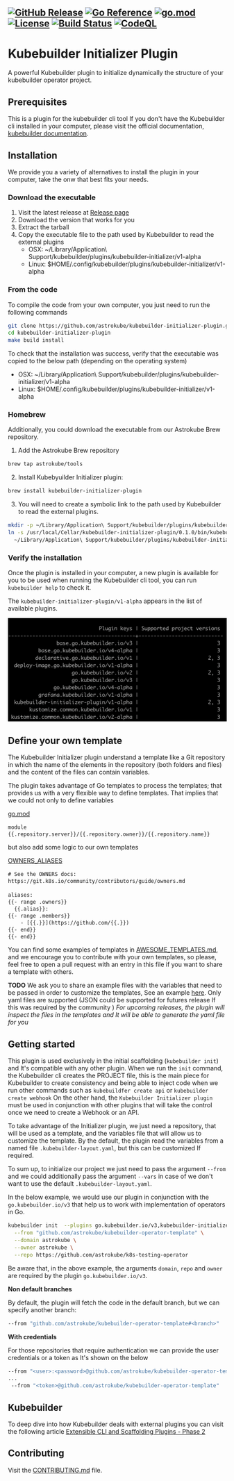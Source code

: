[![GitHub Release](https://img.shields.io/github/v/release/astrokube/kubebuilder-initializer-plugin)](https://github.com/astrokube/kubebuilder-initializer-plugin/releases)
[![Go Reference](https://pkg.go.dev/badge/github.com/astrokube/kubebuilder-initializer-plugin.svg)](https://pkg.go.dev/github.com/astrokube/kubebuilder-initializer-plugin)
[![go.mod](https://img.shields.io/github/go-mod/go-version/astrokube/kubebuilder-initializer-plugin)](go.mod)
[![License](https://img.shields.io/badge/License-Apache_2.0-blue.svg)](https://img.shields.io/github/license/astrokube/kubebuilder-initializer-plugin)
[![Build Status](https://img.shields.io/github/actions/workflow/status/astrokube/kubebuilder-initializer-plugin/build.yml?branch=main)](https://github.com/astrokube/kubebuilder-initializer-plugin/actions?query=workflow%3ABuild+branch%3Amain)
[![CodeQL](https://github.com/astrokube/kubebuilder-initializer-plugin/actions/workflows/codeql.yml/badge.svg?branch=main)](https://github.com/astrokube/kubebuilder-initializer-plugin/actions/workflows/codeql.yml)
---

# Kubebuilder Initializer Plugin

A powerful Kubebuilder plugin to initialize dynamically the structure of your kubebuilder operator project.

## Prerequisites

This is a plugin for the kubebuilder cli tool If you don't have the Kubebuilder cli installed in your computer, please
visit the official documentation, [kubebuilder documentation](https://github.com/kubernetes-sigs/kubebuilder).

## Installation

We provide you a variety of alternatives to install the plugin in your computer, take the onw that best fits your needs.

### Download the executable

1. Visit the latest release at [Release page](https://github.com/astrokube/kubebuilder-initializer-plugin/releases)
2. Download the version that works for you
3. Extract the tarball
4. Copy the executable file to the path used by Kubebuilder to read the external plugins
   - OSX:  ~/Library/Application\ Support/kubebuilder/plugins/kubebuilder-initializer/v1-alpha
   - Linux: $HOME/.config/kubebuilder/plugins/kubebuilder-initializer/v1-alpha

### From the code

To compile the code from your own computer, you just need to run the following commands

```bash
git clone https://github.com/astrokube/kubebuilder-initializer-plugin.git
cd kubebuilder-initializer-plugin
make build install
```

To check that the installation was success, verify that the executable was copied to the below path (depending on the
operating system)

- OSX:  ~/Library/Application\ Support/kubebuilder/plugins/kubebuilder-initializer/v1-alpha
- Linux: $HOME/.config/kubebuilder/plugins/kubebuilder-initializer/v1-alpha


### Homebrew

Additionally,  you could download the executable from our Astrokube Brew repository.

1. Add the Astrokube Brew repository
```bash
brew tap astrokube/tools
```

2. Install Kubebyuilder Initializer plugin:
```bash
brew install kubebuilder-initializer-plugin
```

3. You will need to create a symbolic link to the path used by Kubebuilder to read the external plugins.

```bash
mkdir -p ~/Library/Application\ Support/kubebuilder/plugins/kubebuilder-initializer-plugin/v1-alpha/
ln -s /usr/local/Cellar/kubebuilder-initializer-plugin/0.1.0/bin/kubebuilder-initializer-plugin \
  ~/Library/Application\ Support/kubebuilder/plugins/kubebuilder-initializer-plugin/v1-alpha/kubebuilder-initializer-plugin
```

### Verify the installation

Once the plugin is installed in your computer, a new plugin is available for you to be used when running the Kubebuilder
cli tool, you can run `kubebuilder help` to check it.

The `kubebuilder-initializer-plugin/v1-alpha` appears in the list of available plugins.

![Kubebuilder pLugins](docs/assets/plugins.png)

## Define your own template

The Kubebuilder Initializer plugin understand a template like a Git repository in which the name of the elements in the repository
(both folders and files) and the content of the files can contain variables. 

The plugin takes advantage of Go templates to process the templates;  that provides us with a very flexible way to define templates.
That implies that we could not only to define variables 

[go.mod](https://github.com/astrokube/kubebuilder-operator-template/blob/main/go.mod#L1)
```text
module {{.repository.server}}/{{.repository.owner}}/{{.repository.name}}
```

but also add some logic to our own templates

[OWNERS_ALIASES](https://github.com/astrokube/kubebuilder-operator-template/blob/main/OWNERS_ALIASES#L4-L9)
```text
# See the OWNERS docs: https://git.k8s.io/community/contributors/guide/owners.md

aliases:
{{- range .owners}}
  {{.alias}}:
{{- range .members}}
    - [{{.}}](https://github.com/{{.}})
{{- end}}
{{- end}}
```

You can find some examples of templates in [AWESOME_TEMPLATES.md](AWESOME_TEMPLATES.md), and we encourage you to contribute
with your own templates, so please, feel free to open a pull request with an entry in this file if you want to share a template with others.

**TODO**
We ask you to share an example files with the variables that need to be passed in order to customize the templates,
See an example [here](). Only yaml files are supported (JSON could be supported for futures release If this was required  by the community )
*For upcoming releases, the plugin will inspect the files in the templates and It will be able to generate the yaml file for you*


## Getting started

This plugin is used exclusively in the initial scaffolding (`kubebuilder init`) and It's compatible with any other plugin.
When we run the `init` command, the Kubebuilder cli creates  the PROJECT file, this  is  the main piece for Kubebuilder 
to create consistency and being  able to inject code when we run  other commands such as `kubebuildfer create api` or 
`kubebuilder create webhook` 
On the other hand, the `Kubebuilder Initializer plugin` must be used in conjunction with other plugins that will
take the control once we need to create a Webhook or an API.

To take advantage of the Initializer plugin, we just need a repository, that will be used as a template, and the variables file
that will allow us to customize the template. By the default, the plugin read the variables from a named file `.kubebuilder-layout.yaml`, 
but this can be customized If required. 

To sum up, to initialize our project we just need to pass the argument `--from` and we could additionally pass the argument
`--vars` in case of we don't want to use the default `.kubebuilder-layout.yaml`.

In the below example, we would use our plugin in conjunction with the  `go.kubebuilder.io/v3` that help us to work with 
implementation of operators in Go.

```bash
kubebuilder init  --plugins go.kubebuilder.io/v3,kubebuilder-initializer-plugin/v1-alpha \
  --from "github.com/astrokube/kubebuilder-operator-template" \
  --domain astrokube \
  --owner astrokube \
  --repo https://github.com/astrokube/k8s-testing-operator
```

Be aware that, in the above example, the arguments `domain`, `repo` and `owner` are required by the plugin `go.kubebuilder.io/v3`.

**Non default branches**

By default, the plugin will fetch the code in the default branch, but we can specify another branch:

```bash
--from "github.com/astrokube/kubebuilder-operator-template#<branch>"
````

**With credentials**

For those repositories that require authentication we can provide the user credentials or a token as It's shown on
the below

```bash
--from "<user>:<password>@github.com/astrokube/kubebuilder-operator-template"
...
 --from "<token>@github.com/astrokube/kubebuilder-operator-template"
```


## Kubebuilder

To deep dive into how Kubebuilder deals with external plugins you can visit the following article
[Extensible CLI and Scaffolding Plugins - Phase 2](https://github.com/kubernetes-sigs/kubebuilder/blob/master/designs/extensible-cli-and-scaffolding-plugins-phase-2.md)



## Contributing

Visit the [CONTRIBUTING.md](CONTRIBUTING.md) file.